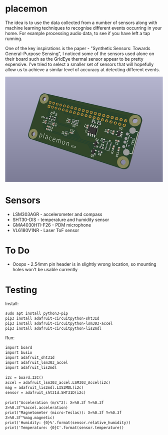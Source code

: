# placemon

The idea is to use the data collected from a number of sensors along with machine learning techniques to recognise different events occurring in your home.  For example processing audio data, to see if you have left a tap running.

One of the key inspirations is the paper - "Synthetic Sensors: Towards General-Purpose Sensing", I noticed some of the sensors used alone on their board such as the GridEye thermal sensor appear to be pretty expensive.  I've tried to select a smaller set of sensors that will hopefully allow us to achieve a similar level of accuracy at detecting different events.

![3D Render](images/placemon.png)

# Sensors

* LSM303AGR - accelerometer and compass
* SHT30-DIS - temperature and humidity sensor
* GMA4030H11-F26 - PDM microphone
* VL6180V1NR - Laser ToF sensor

# To Do

* Ooops - 2.54mm pin header is in slightly wrong location, so mounting holes won't be usable currently

# Testing

Install:

```
sudo apt install python3-pip
pip3 install adafruit-circuitpython-sht31d
pip3 install adafruit-circuitpython-lsm303-accel
pip3 install adafruit-circuitpython-lis2mdl
```

Run:

```
import board
import busio
import adafruit_sht31d
import adafruit_lsm303_accel
import adafruit_lis2mdl

i2c = board.I2C()
accel = adafruit_lsm303_accel.LSM303_Accel(i2c)
mag = adafruit_lis2mdl.LIS2MDL(i2c)
sensor = adafruit_sht31d.SHT31D(i2c)

print("Acceleration (m/s^2): X=%0.3f Y=%0.3f Z=%0.3f"%accel.acceleration)
print("Magnetometer (micro-Teslas)): X=%0.3f Y=%0.3f Z=%0.3f"%mag.magnetic)
print('Humidity: {0}%'.format(sensor.relative_humidity))
print('Temperature: {0}C'.format(sensor.temperature))
```
